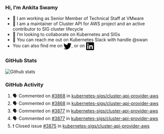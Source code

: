 ### Hi, I’m Ankita Swamy

- 💼 I am working as Senior Member of Technical Staff at VMware
- 👀 I am a maintainer of Cluster API for AWS project and an active contributor to SIG cluster lifecycle
- 💞️ I’m looking to collaborate on Kubernetes and SIGs
- 💬 You can reach me out on Kubernetes Slack with handle @swan
- You can also find me on <a href="https://twitter.com/SwamyAnkita" target="blank"><img align="center" src="https://raw.githubusercontent.com/Ankitasw/Ankitasw/master/svg/twitter.svg" alt="Ankitasw" height="25" width="25" color="#1DA1f2" /></a>, or on <a href="https://www.linkedin.com/in/Ankitaswamy/" target="blank"><img align="center" src="https://raw.githubusercontent.com/Ankitasw/Ankitasw/master/svg/linkedin.svg" alt="Ankitasw" height="25" width="25" /></a>

### GitHub Stats
![Github stats](https://github-readme-stats.vercel.app/api?username=Ankitasw&count_private=true&show_icons=true&theme=tokyonight)

### GitHub Activity 
<!--START_SECTION:activity-->
1. 🗣 Commented on [#3868](https://github.com/kubernetes-sigs/cluster-api-provider-aws/issues/3868) in [kubernetes-sigs/cluster-api-provider-aws](https://github.com/kubernetes-sigs/cluster-api-provider-aws)
2. 🗣 Commented on [#3868](https://github.com/kubernetes-sigs/cluster-api-provider-aws/issues/3868) in [kubernetes-sigs/cluster-api-provider-aws](https://github.com/kubernetes-sigs/cluster-api-provider-aws)
3. 🗣 Commented on [#3877](https://github.com/kubernetes-sigs/cluster-api-provider-aws/issues/3877) in [kubernetes-sigs/cluster-api-provider-aws](https://github.com/kubernetes-sigs/cluster-api-provider-aws)
4. 🗣 Commented on [#3877](https://github.com/kubernetes-sigs/cluster-api-provider-aws/issues/3877) in [kubernetes-sigs/cluster-api-provider-aws](https://github.com/kubernetes-sigs/cluster-api-provider-aws)
5. ❗️ Closed issue [#3875](https://github.com/kubernetes-sigs/cluster-api-provider-aws/issues/3875) in [kubernetes-sigs/cluster-api-provider-aws](https://github.com/kubernetes-sigs/cluster-api-provider-aws)
<!--END_SECTION:activity-->
